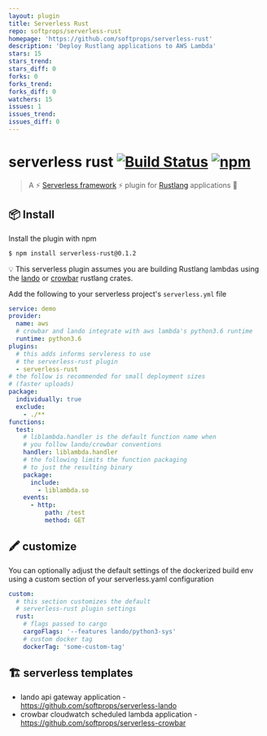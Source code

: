 ```yaml
---
layout: plugin
title: Serverless Rust
repo: softprops/serverless-rust
homepage: 'https://github.com/softprops/serverless-rust'
description: 'Deploy Rustlang applications to AWS Lambda'
stars: 15
stars_trend: 
stars_diff: 0
forks: 0
forks_trend: 
forks_diff: 0
watchers: 15
issues: 1
issues_trend: 
issues_diff: 0
---
```



# serverless rust [![Build Status](https://travis-ci.org/softprops/serverless-rust.svg?branch=master)](https://travis-ci.org/softprops/serverless-rust) [![npm](https://img.shields.io/npm/v/serverless-rust.svg)](https://www.npmjs.com/package/serverless-rust)


> A ⚡ [Serverless framework](https://serverless.com/framework/) ⚡ plugin for [Rustlang](https://www.rust-lang.org/en-US/) applications 🦀

## 📦 Install

Install the plugin with npm

```bash
$ npm install serverless-rust@0.1.2
```

💡 This serverless plugin assumes you are building Rustlang lambdas using the [lando](https://github.com/softprops/lando) or [crowbar](https://github.com/ilianaw/rust-crowbar) rustlang crates.

Add the following to your serverless project's `serverless.yml` file

```yaml
service: demo
provider:
  name: aws
  # crowbar and lando integrate with aws lambda's python3.6 runtime
  runtime: python3.6
plugins:
  # this adds informs servleress to use
  # the serverless-rust plugin
  - serverless-rust
# the follow is recommended for small deployment sizes
# (faster uploads)
package:
  individually: true
  exclude:
    - ./**
functions:
  test:
    # liblambda.handler is the default function name when
    # you follow lando/crowbar conventions
    handler: liblambda.handler
    # the following limits the function packaging
    # to just the resulting binary
    package:
      include:
        - liblambda.so
    events:
      - http:
          path: /test
          method: GET

```


## 🖍️ customize

You can optionally adjust the default settings of the dockerized build env using
a custom section of your serverless.yaml configuration


```yaml
custom:
  # this section customizes the default
  # serverless-rust plugin settings
  rust:
    # flags passed to cargo
    cargoFlags: '--features lando/python3-sys'
    # custom docker tag
    dockerTag: 'some-custom-tag'
```

## 🏗️ serverless templates

* lando api gateway application - https://github.com/softprops/serverless-lando
* crowbar cloudwatch scheduled lambda application - https://github.com/softprops/serverless-crowbar
